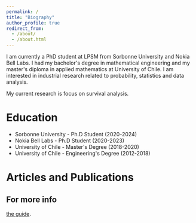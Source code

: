 ```yaml
---
permalink: /
title: "Biography"
author_profile: true
redirect_from: 
  - /about/
  - /about.html
---
```


I am currently a PhD student at LPSM from Sorbonne University and Nokia Bell Labs. I had my bachelor's degree in mathematical engineering and my master's diploma in applied mathematics at University of Chile. I am interested in industrial research related to probability, statistics and data analysis.

My current research is focus on survival analysis. 


Education
======

* Sorbonne University - Ph.D Student (2020-2024)
* Nokia Bell Labs - Ph.D Student (2020-2023)
* University of Chile - Master's Degree (2018-2020)
* University of Chile - Engineering's Degree (2012-2018)



Articles and Publications
======


For more info
------
[the guide](https://academicpages.github.io/markdown/).
